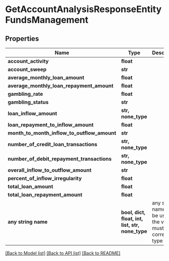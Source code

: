 # GetAccountAnalysisResponseEntityFundsManagement


## Properties
Name | Type | Description | Notes
------------ | ------------- | ------------- | -------------
**account_activity** | **float** |  | [optional] 
**account_sweep** | **str** |  | [optional] 
**average_monthly_loan_amount** | **float** |  | [optional] 
**average_monthly_loan_repayment_amount** | **float** |  | [optional] 
**gambling_rate** | **float** |  | [optional] 
**gambling_status** | **str** |  | [optional] 
**loan_inflow_amount** | **str, none_type** |  | [optional] 
**loan_repayment_to_inflow_amount** | **float** |  | [optional] 
**month_to_month_inflow_to_outflow_amount** | **str** |  | [optional] 
**number_of_credit_loan_transactions** | **str, none_type** |  | [optional] 
**number_of_debit_repayment_transactions** | **str, none_type** |  | [optional] 
**overall_inflow_to_outflow_amount** | **str** |  | [optional] 
**percent_of_inflow_irregularity** | **float** |  | [optional] 
**total_loan_amount** | **float** |  | [optional] 
**total_loan_repayment_amount** | **float** |  | [optional] 
**any string name** | **bool, dict, float, int, list, str, none_type** | any string name can be used but the value must be the correct type | [optional]

[[Back to Model list]](../README.md#documentation-for-models) [[Back to API list]](../README.md#documentation-for-api-endpoints) [[Back to README]](../README.md)



